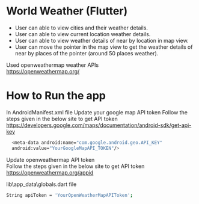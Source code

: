 # World Weather (Flutter)

- User can able to view cities and their weather details. 
- User can able to view current location weather details.
- User can able to view weather details of near by location in map view.
- User can move the pointer in the map view to get the weather details of near by places of the pointer (around 50 places weather).

Used openweathermap weather APIs  
https://openweathermap.org/ 

# How to Run the app

In AndroidManifest.xml file 
Update your google map API token 
Follow the steps given in the below site to get API token 
https://developers.google.com/maps/documentation/android-sdk/get-api-key

```sh
  <meta-data android:name="com.google.android.geo.API_KEY"
  android:value="YourGoogleMapAPI_TOKEN"/>
```


Update openweathermap API token  
Follow the steps given in the below site to get API token 
https://openweathermap.org/appid

lib\app_data\globals.dart file 

```sh
String apiToken = 'YourOpenWeatherMapAPIToken';
```
